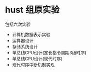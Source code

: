 # hust 组原实验
包括六次实验
- 计算机数据表示实验
- 运算器设计
- 存储系统设计
- 单总线CPU设计(定长指令周期3级时序)
- 单总线CPU设计(现代时序)
- 现代时序中断机制实现
